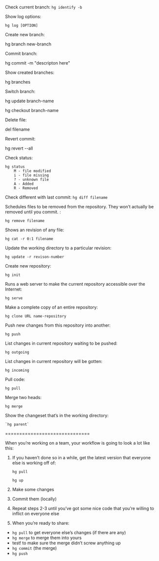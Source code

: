 Check current branch: `hg identify -b`
        
Show log options:
    
  `hg log [OPTION]`
  
Create new branch:
    
  hg branch new-branch
  
Commit branch: 
    
  hg commit -m "descripton here"
  
Show created branches: 
    
  hg branches
  
Switch branch: 
  
  hg update branch-name
  
  hg checkout branch-name
  
Delete file:  

  del filename

Revert commit:  

  hg revert --all
  
Check status:

    hg status
        M - file modified
        i - file missing
        ? - unknown file
        A - Added
        R - Removed
    
Check different with last commit: `hg diff filename`

Schedules files to be removed from the repository. They won’t actually be removed until you commit. : 

    hg remove filename
  
Shows an revision of any file: 

    hg cat -r 0:1 filename
  
Update the working directory to a particular revision: 

    hg update -r revison-number

Create new repository:

    hg init
  
Runs a web server to make the current repository accessible over the Internet:

    hg serve
  
Make a complete copy of an entire repository:

    hg clone URL name-repository
  
Push new changes from this repository into another:

    hg push
List changes in current repository waiting to be pushed:

    hg outgoing
  
List changes in current repository will be gotten:

    hg incoming
  
Pull code:

    hg pull
  
Merge two heads:

    hg merge
  
Show the changeset that’s in the working directory:

    `hg parent`

==============================

When you’re working on a team, your workflow is going to look a lot like this:

1. If you haven’t done so in a while, get the latest version that everyone else is working off of:

    `hg pull`
  
    `hg up`
  
2. Make some changes

3. Commit them (locally)

4. Repeat steps 2-3 until you’ve got some nice code that you’re willing to inflict on everyone else

5. When you’re ready to share:

- `hg pull` to get everyone else’s changes (if there are any)
- `hg merge` to merge them into yours
- test! to make sure the merge didn’t screw anything up
- `hg commit` (the merge)
- `hg push`

